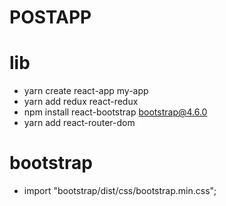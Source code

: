 # POSTAPP

# lib

- yarn create react-app my-app
- yarn add redux react-redux
- npm install react-bootstrap bootstrap@4.6.0
- yarn add react-router-dom

# bootstrap

- import "bootstrap/dist/css/bootstrap.min.css";
